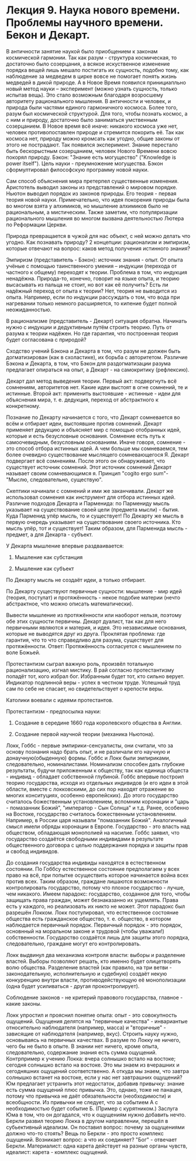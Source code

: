 # ﻿Лекция 9. Наука нового времени. Проблемы научного времени. Бекон и Декарт.


В античности занятие наукой было приобщением к законам космической гармонии. Так как разум - структура космическая, то достаточно было созерцания, а всякое искуственное изменение порядка вещей лишь мешало постигать их сущность, подобно тому, как наблюдение за медведем в цирке вовсе не помогает понять жизнь медведей в дикой природе. А в Новое Время появился принициапльно новый метод науки – эксперимент (можно узнать сущность, только испытав вещь). Это стало возможным благодаря возросшему авторитету рационального мышления. 
В античности и человек, и природа были частями единого гармоничного космоса. Более того, разум был космической структурой. Для того, чтобы познать космос, а с ним и природу, достаточно было заниматься умственным созерцанием. В Новое время всё иначе: никакого космоса уже нет, человек противопоставлен природе и стремится покорить её. Так как космоса нет, природу можно кромсать как угодно, общие законы от этого не пострадают. Так появился эксперимент.
Знание перестало быть бескорыстным созерцанием, человек Нового Времени вовсю покорял природу. Бэкон: "Знание есть могущество" ("Knowledge is power itself"). Цель науки - преумножение могущества. Бэкон сформултировал философскую программу новой науки.

Сам способ объяснения мира претерпел существенные изменения. Аристотель выводил законы из представлений о мировом порядке. Ньютон выводил порядок из законов природы. Его теория - первая теория новой науки.
Примечательно, что идея покорения природы была во многом взята у алхимиков, но мышление алхимиков было не рациональным, а мистическим. Также заметим, что популяризации рационального мышления во многом вызвана деятельностью Лютера по Реформации Церкви.



Природа превращается в чужой для нас объект, с ней можно делать что угодно. Как познавать природу? 2 концепции: рационализм и эмпиризм, которые отвечают на вопрос: каков метод получения истинного знания?

Эмпиризм (представитель - Бэкон): источник знания - опыт. От опыта учёные с помощью таинственного умения – индукции (перехода от частного к общему) переходят к теории. Проблема в том, что индукция ненадёжна. Природа-то, конечно, говорит на языке опыта, и теорию высасывать из пальца не стоит, но вот как её получить? Есть ли надёжный переход от опыта к теории? Нет, теория не выводится из опыта. Например, если по индукции рассуждать о том, что вода при нагревании только немного расширяется, то кипение будет полной неожиданностью. 

В рационализме (представитель - Декарт) ситуация обратна. Начинать нужно с индукции и дедуктивным путём строить теорию. Путь от разума к теории надёжен. Но где гарантия, что построенная теория будет согласована с природой?

Сходство учений Бэкона и Декарта в том, что разум не должен быть догматизирован (как в схоластике), их борьба с авторитетом. Различие Бэкона и Декарта, в том, что Бэкон для раздогматизации разума предлагает опираться на опыт, а Декарт - на самокритику (рефлексию).

Декарт дал метод выведения теории.
Первый акт: подвергнуть всё сомнениям, авторитетов нет. Какие идеи выстоят в огне сомнений, те и истинные.
Второй акт: применить выстоявшие - истинные - идеи для объяснения мира, т. е. дедукция, переход от абстрактного к конкретному.

Познание по Декарту начинается с того, что Декарт сомневается во всём и отбирает идеи, выстоявшие против сомнений. Декарт применяет дедукцию и объясняет мир с помощью отобранных идей, которые и есть безусловные основания. Сомнение есть путь к самоочевидным, безусловным основаниям. Иначе говоря, сомнение - это способ отбора истинных идей. А чем больше мы сомневаемся, тем более очевидно существование мыслящего сомневающегося Я. Декарт подвергает всё сомнениям. После этого он обнаруживает, что существует источник сомнений. Этот источник сомнений Декарт называет своим сомневающимся я. Принцип "cogito ergo sum"-"Мыслю, следовательно, существую".

Скептики начинали с сомнений и ими же заканчивали. Декарт же использовал сомнения как инструмент для отбора истинных идей.
Различие подходов Декарта и Парменида: по Пармениду мысль указывает на существование своей цели (предмета мысли) - бытия. Куда Парменид упёр мысль, то и существует! По Декарту же мысль в первую очередь указывает на существование своего источника. Кто мысль упёр, тот и существует! Таким образом, для Парменида мысль - предмет, а для Декарта - субъект.

У Декарта мышление впервые раздваивается:

1)	Мышление как субстанция

2)	Мышление как субъект

По Декарту мысль не создаёт идеи, а только отбирает.

По Декарту существуют первичные сущности: мышление - мир идей (теория, постулат) и протяжённость - некое подобие материи (нечто абстрактное, что можно описать математически).

Вывести мышление из протяжённости или наоборот нельзя, поэтому обе этих сущности первичны.
Декарт дуалист, так как для него первичными являются и материя, и идея. Это независимые основания, которые не выводятся друг из друга.
Проклятая проблема: где гарантия, что то что справедливо для разума, существует для протяжённости. Ответ: Протяжённость согласуется с мышлением по воле Божьей.

Протестантизм сыграл важную роль, произвёл тотальную рационализацию, изгнал мистику. В рай согласно протестантизму попадёт тот, кого избрал бог. Избранным будет тот, кто сильно верует. Индикатор подлинной веры - успех в честном труде. Успешный труд сам по себе не спасает, но свидетельствует о крепости веры.

Католики воевали с идеями протестантов. 

Протестантизм - предпосылка науки:

1)	Создание в середине 1660 года королевского общества в Англии.

2)	Создание первой научной теории (механика Ньютона).


Локк, Гоббс - первые эмпирики-сенсуалисты, они считали, что за основу познания надо брать опыт, и не различали его научную и донаучную(обыденную) формы.
Гоббс и Локк были эмпириками, следовательно, номиналистами. Номинализм способен дать глубокие результаты, будучи приложенным к обществу, так как единица общеста - индивид - обладает собственной глубиной.
Гоббс впервые построил теорию государства, исходя из отдельных индивидов (и его идеи в этой области, вместе с локковскими, до сих пор находят отражение во многих конситуциях, особенно европейских). До этого государство считалось божественным установлением, вспомним коронации и "царь - помазанник Божий", "император - Сын Солнца" и т.д.
Ранее, особенно на Востоке, государство считалось божественным установлением. Например, в России царя называли "помазанник Божий". Аналогичный смысл имели обряды коронации в Европе.
Государство - это власть над обществом, обладающая монополией на насилие. Гоббс заявил, что государство создаётся свободными индивидами в результате общественного договора с целью поддержания порядка и защиты прав и свобод индивидов.

До создания государства индивиды находятся в естественном состоянии. По Гоббсу естественное состояние предполагаем у всех право на всё, при попытке осуществить которое начинается война всех против всех. Таким образом, граждане лишаются возможности контролировать государство, потому что плохое государство - лучше, чем никакого. Имеем парадокс: государство, созданное для того, чтобы защищать права граждан, может безнаказанно их ущемлять. Права есть у каждого, но реализовать их никто не может.
Этот парадокс был разрешён Локком. Локк постулировал, что естественное состояние общества есть гражданское общество, т. е. общество, в котором наблюдается первичный порядок. Первичный порядок - это порядок, основнный на моральном законе и трудовой (чтобы уважали!) собственности. Государство создаётся лишь для защиты этого порядка, следовательно, граждане могут его контролировать.

Локк выдвинул два механизма контроля власти: выборы и разделение властей. Выборы позволяют решать, кто именно будет олицетворять волю общества. Разделение властей (как правило, на три ветви - законодательную, исполнительную и судебную) создаёт некую конкуренцию внутри власти, противодействующую её монополизации (одна будет усиливаться - другая проконтролирует).

Соблюдение законов - не критерий правового государства, главное - какие законы.



Локк упростил и прояснил понятие опыта: опыт - это совокупность ощущений.
Ощущения делятся на "первичные качества" - инвариантые относительно наблюдателя (например, масса) и "вторичные" - зависящие от наблюдателя (например, вкус). Строить науку нужно, основываясь на первичных качествах. В разуме по Локку не ничего, чего бы не было в опыте. В знании нет ничего, кроме опыта, следовательно, содержание знания есть сумма ощущений.
Контрпример к учению Локка: вчера солнышко встало на востоке; сегодня солнышко встало на востоке. Это мы знаем из вчерашних и сегодняшних ощущений соответственно. А откуда мы знаем, что завтра солнышко встанет на востоке, если у нас нет завтрашних ощущений?
Юм предлагает устранить этот недостаток, добавив привычку: знание есть сумма ощущений плюс привычка. Это, однако, тоже не панацея, потому что привычка не даёт обязательности (необходимости) и всеобщности. Из привычки не следует, что за событием А с необходимостью будет событие Б. (Пример с курятником.) Заслуга Юма в том, что он догадался, что к ощущениям нужно добавить нечто. 
Беркли развил теорию Локка в другом направлении, перешёл в субьективный идеализм. Он поставил вопрос: почему за ощущениями должно что-то стоять? Вещь по Беркли - это просто комплекс ощущений. Возникает вопрос: а что их соединяет? "Бог" - отвечает Беркли.
Материалист: одна карета действует на разные органы чувств, идеалист: карета - комплекс ощущений.

